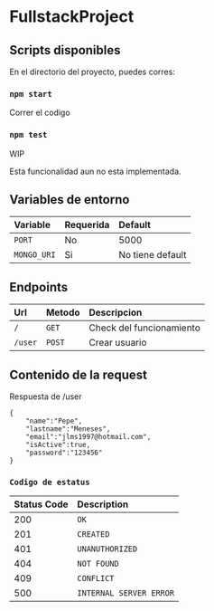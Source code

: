# FullstackProject
## Scripts disponibles

En el directorio del proyecto, puedes corres: 

### `npm start`

Correr el codigo

### `npm test`

WIP

Esta funcionalidad aun no esta implementada.

## Variables de entorno 

| Variable | Requerida | Default | 
| :--- | :--- | :--- |
| `PORT` | No | 5000 |
| `MONGO_URI` | Si | No tiene default |

## Endpoints

| Url | Metodo | Descripcion |
| :--- | :--- | :--- |
| `/` | `GET` | Check del funcionamiento |
| `/user` | `POST` | Crear usuario |


## Contenido de la request

Respuesta de /user

    {
        "name":"Pepe",
        "lastname":"Meneses",
        "email":"jlms1997@hotmail.com",
        "isActive":true,
        "password":"123456"
    }

### `Codigo de estatus`

| Status Code | Description |
| :--- | :--- |
| 200 | `OK` |
| 201 | `CREATED` |
| 401 | `UNANUTHORIZED` |
| 404 | `NOT FOUND` |
| 409 | `CONFLICT` |
| 500 | `INTERNAL SERVER ERROR` |